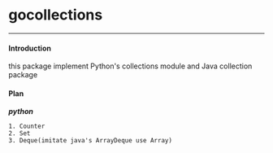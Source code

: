 # gocollections
---

#### Introduction

this package implement Python's collections module and Java collection package

#### Plan

**_python_**
```
1. Counter
2. Set
3. Deque(imitate java's ArrayDeque use Array)
```